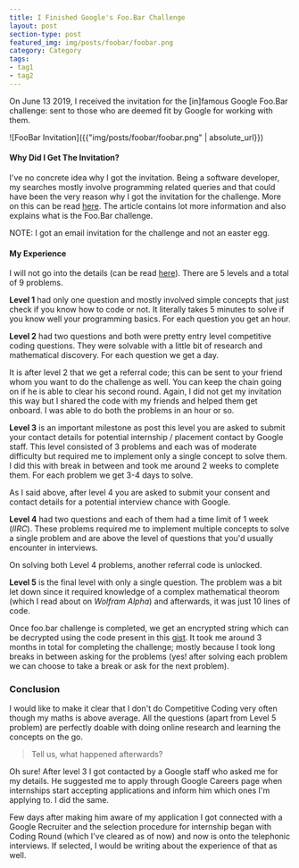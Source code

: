 ```yaml
---
title: I Finished Google's Foo.Bar Challenge
layout: post
section-type: post
featured_img: img/posts/foobar/foobar.png
category: Category
tags:
- tag1
- tag2
---
```


On June 13 2019, I received the invitation for the [in]famous Google Foo.Bar challenge: sent to those who are deemed fit by Google for working with them.

![FooBar Invitation]({{"img/posts/foobar/foobar.png" | absolute_url}})

#### Why Did I Get The Invitation?

I've no concrete idea why I got the invitation. Being a software developer, my searches mostly involve programming related queries and that could have been the very reason why I got the invitation for the challenge. More on this can be read [here](https://www.maketecheasier.com/foobar-googles-open-secret-hiring-program/). The article contains lot more information and also explains what is the Foo.Bar challenge.

NOTE: I got an email invitation for the challenge and not an easter egg.

#### My Experience

I will not go into the details (can be read [here](https://medium.com/@avery_1242/my-experience-with-google-foobar-tips-for-tackling-googles-legendary-coding-challenge-dbc20a054e4e)). There are 5 levels and a total of 9 problems.

**Level 1** had only one question and mostly involved simple concepts that just check if you know how to code or not. It literally takes 5 minutes to solve if you know well your programming basics. For each question you get an hour.

**Level 2** had two questions and both were pretty entry level competitive coding questions. They were solvable with a little bit of research and mathematical discovery. For each question we get a day.

It is after level 2 that we get a referral code; this can be sent to your friend whom you want to do the challenge as well. You can keep the chain going on if he is able to clear his second round. Again, I did not get my invitation this way but I shared the code with my friends and helped them get onboard. I was able to do both the problems in an hour or so.

**Level 3** is an important milestone as post this level you are asked to submit your contact details  for potential internship / placement contact by Google staff. This level consisted of 3 problems and each was of moderate difficulty but required me to implement only a single concept to solve them. I did this with break in between and took me around 2 weeks to complete them. For each problem we get 3-4 days to solve.

As I said above, after level 4 you are asked to submit your consent and contact details for a potential interview chance with Google.

**Level 4** had two questions and each of them had a time limit of 1 week (*IIRC*). These problems required me to implement multiple concepts to solve a single problem and are above the level of questions that you'd usually encounter in interviews.

On solving both Level 4 problems, another referral code is unlocked.

**Level 5** is the final level with only a single question. The problem was a bit let down since it required knowledge of a complex mathematical theorom (which I read about on *Wolfram Alpha*) and afterwards, it was just 10 lines of code.

Once foo.bar challenge is completed, we get an encrypted string which can be decrypted using the code present in this [gist](https://gist.github.com/jacquerie/cfb8a56636e2b9e12f51). It took me around 3 months in total for completing the challenge; mostly because I took long breaks in between asking for the problems (yes! after solving each problem we can choose to take a break or ask for the next problem).

### Conclusion

I would like to make it clear that I don't do Competitive Coding very often though my maths is above average. All the questions (apart from Level 5 problem) are perfectly doable with doing online research and learning the concepts on the go.

> Tell us, what happened afterwards?

Oh sure! After level 3 I got contacted by a Google staff who asked me for my details. He suggested me to apply through Google Careers page when internships start accepting applications and inform him which ones I'm applying to. I did the same.

Few days after making him aware of my application I got connected with a Google Recruiter and the selection procedure for internship began with Coding Round (which I've cleared as of now) and now is onto the telephonic interviews. If selected, I would be writing about the experience of that as well.